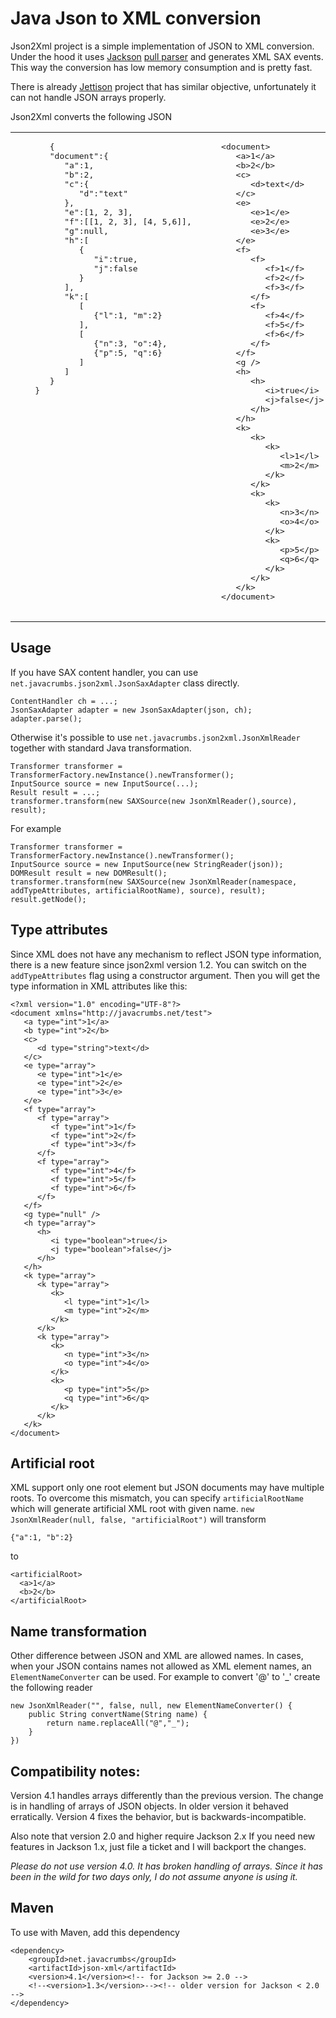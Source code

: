 Java Json to XML conversion
============================

Json2Xml project is a simple implementation of JSON to XML conversion. Under the hood it uses [Jackson](http://jackson.codehaus.org/) [pull parser](http://wiki.fasterxml.com/JacksonInFiveMinutes#Streaming_API_Example) and generates
XML SAX events. This way the conversion has low memory consumption and is pretty fast.

There is already [Jettison](http://jettison.codehaus.org/) project that has similar objective, unfortunately it can not handle JSON arrays properly.

Json2Xml converts the following JSON 

<table>
  <tr>
    <td valign="top">
     <pre>
       {
       "document":{
          "a":1,
          "b":2,
          "c":{
             "d":"text"
          },
          "e":[1, 2, 3],
          "f":[[1, 2, 3], [4, 5,6]],
          "g":null,
          "h":[
             {
                "i":true,
                "j":false
             }
          ],
          "k":[
             [
                {"l":1, "m":2}
             ],
             [
                {"n":3, "o":4},
                {"p":5, "q":6}
             ]
          ]
       }
    }
     </pre>
    </td>
    <td>
     <pre>
    &lt;document&gt;
       &lt;a&gt;1&lt;/a&gt;
       &lt;b&gt;2&lt;/b&gt;
       &lt;c&gt;
          &lt;d&gt;text&lt;/d&gt;
       &lt;/c&gt;
       &lt;e&gt;
          &lt;e&gt;1&lt;/e&gt;
          &lt;e&gt;2&lt;/e&gt;
          &lt;e&gt;3&lt;/e&gt;
       &lt;/e&gt;
       &lt;f&gt;
          &lt;f&gt;
             &lt;f&gt;1&lt;/f&gt;
             &lt;f&gt;2&lt;/f&gt;
             &lt;f&gt;3&lt;/f&gt;
          &lt;/f&gt;
          &lt;f&gt;
             &lt;f&gt;4&lt;/f&gt;
             &lt;f&gt;5&lt;/f&gt;
             &lt;f&gt;6&lt;/f&gt;
          &lt;/f&gt;
       &lt;/f&gt;
       &lt;g /&gt;
       &lt;h&gt;
          &lt;h&gt;
             &lt;i&gt;true&lt;/i&gt;
             &lt;j&gt;false&lt;/j&gt;
          &lt;/h&gt;
       &lt;/h&gt;
       &lt;k&gt;
          &lt;k&gt;
             &lt;k&gt;
                &lt;l&gt;1&lt;/l&gt;
                &lt;m&gt;2&lt;/m&gt;
             &lt;/k&gt;
          &lt;/k&gt;
          &lt;k&gt;
             &lt;k&gt;
                &lt;n&gt;3&lt;/n&gt;
                &lt;o&gt;4&lt;/o&gt;
             &lt;/k&gt;
             &lt;k&gt;
                &lt;p&gt;5&lt;/p&gt;
                &lt;q&gt;6&lt;/q&gt;
             &lt;/k&gt;
          &lt;/k&gt;
       &lt;/k&gt;
    &lt;/document&gt;
     </pre>
    </td>
  </tr>
</table>


	
Usage
-------------

If you have SAX content handler, you can use `net.javacrumbs.json2xml.JsonSaxAdapter` class directly.

	ContentHandler ch = ...;
	JsonSaxAdapter adapter = new JsonSaxAdapter(json, ch);
	adapter.parse();
	
Otherwise it's possible to use `net.javacrumbs.json2xml.JsonXmlReader` together with standard Java transformation.

	Transformer transformer = TransformerFactory.newInstance().newTransformer();
	InputSource source = new InputSource(...);
	Result result = ...;
	transformer.transform(new SAXSource(new JsonXmlReader(),source), result);

For example

    Transformer transformer = TransformerFactory.newInstance().newTransformer();
    InputSource source = new InputSource(new StringReader(json));
    DOMResult result = new DOMResult();
    transformer.transform(new SAXSource(new JsonXmlReader(namespace, addTypeAttributes, artificialRootName), source), result);
    result.getNode();
	
Type attributes
---------------
Since XML does not have any mechanism to reflect JSON type information, there is a new feature since json2xml version 1.2. You can switch on the `addTypeAttributes` flag using a 
constructor argument. Then you will get the type information in XML attributes like this:

	<?xml version="1.0" encoding="UTF-8"?>
	<document xmlns="http://javacrumbs.net/test">
       <a type="int">1</a>
       <b type="int">2</b>
       <c>
          <d type="string">text</d>
       </c>
       <e type="array">
          <e type="int">1</e>
          <e type="int">2</e>
          <e type="int">3</e>
       </e>
       <f type="array">
          <f type="array">
             <f type="int">1</f>
             <f type="int">2</f>
             <f type="int">3</f>
          </f>
          <f type="array">
             <f type="int">4</f>
             <f type="int">5</f>
             <f type="int">6</f>
          </f>
       </f>
       <g type="null" />
       <h type="array">
          <h>
             <i type="boolean">true</i>
             <j type="boolean">false</j>
          </h>
       </h>
       <k type="array">
          <k type="array">
             <k>
                <l type="int">1</l>
                <m type="int">2</m>
             </k>
          </k>
          <k type="array">
             <k>
                <n type="int">3</n>
                <o type="int">4</o>
             </k>
             <k>
                <p type="int">5</p>
                <q type="int">6</q>
             </k>
          </k>
       </k>
    </document>
	
Artificial root
---------------
XML support only one root element but JSON documents may have multiple roots. To overcome this mismatch,
you can specify `artificialRootName` which will generate artificial XML root with given name.
`new JsonXmlReader(null, false, "artificialRoot")` will transform

    {"a":1, "b":2}
    
to
    
    <artificialRoot>
      <a>1</a>
      <b>2</b>
    </artificialRoot>



Name transformation
-------------------
Other difference between JSON and XML are allowed names. In cases, when your JSON contains names not allowed as XML element names,
an `ElementNameConverter` can be used. For example to convert '@' to '_' create the following reader

    new JsonXmlReader("", false, null, new ElementNameConverter() {
        public String convertName(String name) {
            return name.replaceAll("@","_");
        }
    })

Compatibility notes:
--------------------
Version 4.1 handles arrays differently than the previous version. The change is in handling of arrays of JSON objects.
In older version it behaved erratically. Version 4 fixes the behavior, but is backwards-incompatible.

Also note that version 2.0 and higher require Jackson 2.x If you need new features in Jackson 1.x, just file a ticket and
I will backport the changes.

*Please do not use version 4.0. It has broken handling of arrays. Since it has been in the wild for two days only, I do not assume
 anyone is using it.*

Maven
-----
To use with Maven, add this dependency

	<dependency>
		<groupId>net.javacrumbs</groupId>
		<artifactId>json-xml</artifactId>
		<version>4.1</version><!-- for Jackson >= 2.0 -->
		<!--<version>1.3</version>--><!-- older version for Jackson < 2.0 -->
	</dependency>






	
